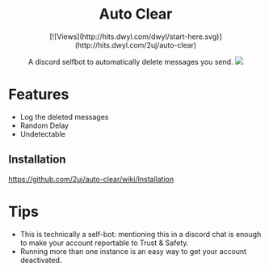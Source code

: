 <h1 align="center">Auto Clear</h1>
<p align="center">
   [![Views](http://hits.dwyl.com/dwyl/start-here.svg)](http://hits.dwyl.com/2uj/auto-clear)
</p>
<p align="center">
   A discord selfbot to automatically delete messages you send.
   <img src="http://beta.kxro.wtf/r/kpl0rl1am9a.png" />
</p>

# Features
- Log the deleted messages
- Random Delay
- Undetectable 

## Installation
https://github.com/2uj/auto-clear/wiki/Installation

# Tips
- This is technically a self-bot: mentioning this in a discord chat is enough to make your account reportable to Trust & Safety.
- Running more than one instance is an easy way to get your account deactivated.
